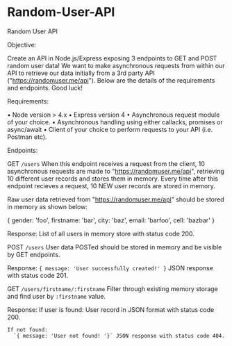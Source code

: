 # Random-User-API
﻿Random User API
 
Objective:
 
Create an API in Node.js/Express exposing 3 endpoints to GET and POST random user data!
We want to make asynchronous requests from within our API to retrieve our data initially from a 3rd party API ("https://randomuser.me/api").
Below are the details of the requirements and endpoints. Good luck!
 
Requirements:
 
• Node version > 4.x
• Express version 4
• Asynchronous request module of your choice.
• Asynchronous handling using either callacks, promises or async/await
• Client of your choice to perform requests to your API (i.e. Postman etc).
 
Endpoints:
 
GET `/users` 
  When this endpoint receives a request from the client, 10 asynchronous requests are made to "https://randomuser.me/api",
  retrieving 10 different user records and stores them in memory. Every time after this endpoint recieves a request,
  10 NEW user records are stored in memory.
 
  Raw user data retrieved from "https://randomuser.me/api" should be stored in memory as shown below:
  
  {
    gender: 'foo',
    firstname: 'bar',
    city: 'baz',
    email: 'barfoo',
    cell: 'bazbar'
  }
 
 Response:
    List of all users in memory store with status code 200.
 
POST `/users`
  User data POSTed should be stored in memory and be visible by GET endpoints.
 
  Response:
    `{ message: 'User successfully created!' }` JSON response with status code 201. 
 
GET `/users/firstname/:firstname`
  Filter through existing memory storage and find user by `:firstname` value.
 
  Response:
    If user is found:
      User record in JSON format with status code 200.
 
    If not found: 
      `{ message: 'User not found! '}` JSON response with status code 404.


